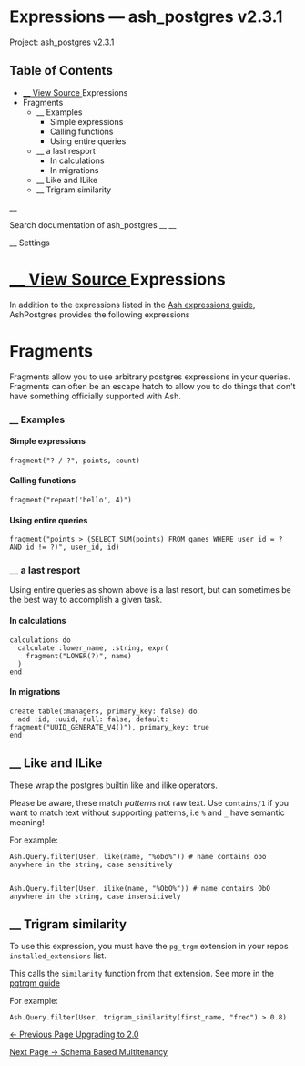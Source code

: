 # Expressions — ash_postgres v2.3.1

Project: ash_postgres v2.3.1

## Table of Contents

- [ __ View Source ](external_link) Expressions
- Fragments
    - __ Examples
      - Simple expressions
      - Calling functions
      - Using entire queries
    - __ a last resport
      - In calculations
      - In migrations
  - __ Like and ILike
  - __ Trigram similarity

__

Search documentation of ash_postgres __ __

__ Settings

#  [ __ View Source ](external_link) Expressions

In addition to the expressions listed in the [Ash expressions guide](expressions.html), AshPostgres provides the following expressions

# Fragments

Fragments allow you to use arbitrary postgres expressions in your queries. Fragments can often be an escape hatch to allow you to do things that don't have something officially supported with Ash.

###  __ Examples

#### Simple expressions
    
    
    fragment("? / ?", points, count)

#### Calling functions
    
    
    fragment("repeat('hello', 4)")

#### Using entire queries
    
    
    fragment("points > (SELECT SUM(points) FROM games WHERE user_id = ? AND id != ?)", user_id, id)

###  __ a last resport

Using entire queries as shown above is a last resort, but can sometimes be the best way to accomplish a given task.

#### In calculations
    
    
    calculations do
      calculate :lower_name, :string, expr(
        fragment("LOWER(?)", name)
      )
    end

#### In migrations
    
    
    create table(:managers, primary_key: false) do
      add :id, :uuid, null: false, default: fragment("UUID_GENERATE_V4()"), primary_key: true
    end

##  __ Like and ILike

These wrap the postgres builtin like and ilike operators.

Please be aware, these match _patterns_ not raw text. Use `contains/1` if you want to match text without supporting patterns, i.e `%` and `_` have semantic meaning!

For example:
    
    
    Ash.Query.filter(User, like(name, "%obo%")) # name contains obo anywhere in the string, case sensitively
    
    
    Ash.Query.filter(User, ilike(name, "%ObO%")) # name contains ObO anywhere in the string, case insensitively

##  __ Trigram similarity

To use this expression, you must have the `pg_trgm` extension in your repos `installed_extensions` list.

This calls the `similarity` function from that extension. See more in the [pgtrgm guide](external_link)

For example:
    
    
    Ash.Query.filter(User, trigram_similarity(first_name, "fred") > 0.8)

[ ← Previous Page  Upgrading to 2.0  ](external_link)

[ Next Page →  Schema Based Multitenancy  ](external_link)
